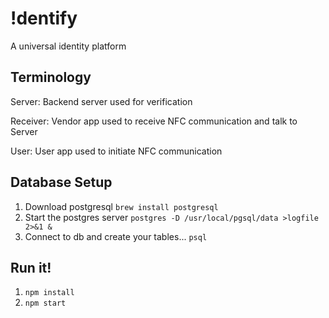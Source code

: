# !dentify
A universal identity platform

## Terminology

  Server: Backend server used for verification
  
  Receiver: Vendor app used to receive NFC communication and talk to Server
  
  User: User app used to initiate NFC communication

## Database Setup

  1. Download postgresql ```brew install postgresql```
  2. Start the postgres server ```postgres -D /usr/local/pgsql/data >logfile 2>&1 &```
  3. Connect to db and create your tables... ```psql```

## Run it!
  1. ```npm install```
  2. ```npm start```
